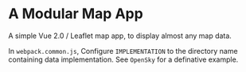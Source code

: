 # A Modular Map App

A simple Vue 2.0 / Leaflet map app, to display almost any map data.

In `webpack.common.js`, Configure `IMPLEMENTATION` to the directory name containing data implementation. See `OpenSky` for a definative example.
